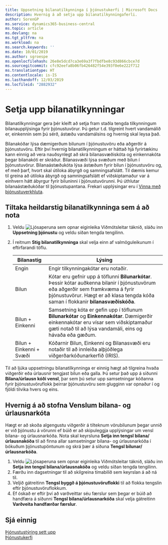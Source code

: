 ```yaml
---
title: Uppsetning bilanatilkynninga í þjónustukerfi | Microsoft Docs
description: Hvernig á að setja upp bilanatilkynningaferli.
author: SorenGP
ms.service: dynamics365-business-central
ms.topic: article
ms.devlang: na
ms.tgt_pltfrm: na
ms.workload: na
ms.search.keywords: ''
ms.date: 10/01/2019
ms.author: sgroespe
ms.openlocfilehash: 26e8e5dcd7ca3e69a3f7fbdfbe8c93d866cbce7d
ms.sourcegitcommit: cfc92eefa8b06fb426482f54e393f0e6e222f712
ms.translationtype: HT
ms.contentlocale: is-IS
ms.lasthandoff: 12/03/2019
ms.locfileid: "2882932"
---
```

# <a name="set-up-fault-reporting"></a>Setja upp bilanatilkynningar
Bilanatilkynningar gera þér kleift að setja fram staðla tengda tilkynningum bilanaupplýsinga fyrir þjónustuvörur. Þú getur t.d. tilgreint hvert vandamálið er, einkennin sem þú sérð, ástæðu vandamálsins og hvernig skal leysa það.  

Bilanakóðar lýsa dæmigerðum bilunum í þjónustuvöru eða aðgerðir á þjónustuvöru. Eftir því hvernig bilanatilkynningum er háttað hjá fyrirtækinu kann einnig að vera nauðsynlegt að skrá bilanasvæðiskóta og einkennakóta þegar bilanakóti er skráður. Bilanasvæði lýsa svæðum með bilun í þjónustuvörur. Bilanaástæðukóta lýsa ástæðum fyrir bilun í þjónustuvöru og, ef með þarf, hvort skal útiloka ábyrgð og samningsafslátt. Til dæmis kemur til greina að útiloka ábyrgð og samningsafslátt ef viðskiptamaður var á einhvern hátt ábyrgur fyrir biluninni í þjónustuvörunni. Þú úthlutar bilanaástæðukóðar til þjónustupantana. Frekari upplýsingar eru í [Vinna með þjónustuverkhluta](service-how-to-work-on-service-tasks.md).  

## <a name="to-specify-the-overall-level-of-fault-reporting-to-use"></a>Tiltaka heildarstig bilanatilkynninga sem á að nota
1. Veldu ![Ljósaperuna sem opnar eiginleika Viðmótsleitar](media/ui-search/search_small.png "Segðu mér hvað þú vilt gera") táknið, sláðu inn **Uppsetning þjónustu** og veldu síðan tengda tengilinn.
2. Í reitnum **Stig bilanatilkynninga** skal velja einn af valmöguleikunum í eftirfarandi töflu.  

    |**Bilanastig**|**Lýsing**|  
    |------------|-------------|  
    |Engin | Engir tilkynningakótar eru notaðir.|  
    |Bilun | Kótar eru gefnir upp á töflunni **Bilunarkótar**. Þessir kótar auðkenna bilanir í þjónustuvörum eða aðgerðir sem framkvæma á fyrir þjónustuvörur. Hægt er að klasa tengda kóða saman í flokkanir **bilanasvæðiskóða**.|  
    |Bilun + Einkenni | Samsetning kóta er gefin upp í töflunum **Bilunarkótar** og **Einkennakótar**. Dæmigerðir einkennakótar eru vísar sem viðskiptamaður gæti notað til að lýsa vandamáli, eins og hávaða eða gæðum.|  
    |Bilun + Einkenni + Svæði | Kóðarnir Bilun, Einkenni og Bilanasvæði eru notaðir til að innleiða alþjóðlega viðgerðarkóðunarkerfið (IRIS).|  

Til að ljúka uppsetningu bilanatilkynninga er einnig hægt að tilgreina hvaða viðgerðir eða úrlausnir tengjast bilun eða galla. Þú setur það upp á síðunni **Bilana/úrlausn kóði vensl**, þar sem þú setur upp samsetningar kóðanna fyrir þjónustuvöruflokk þeirrar þjónustuvöru sem glugginn var opnaður í og fjöldi tilvika hvers og eins.

## <a name="to-create-fault-and-resolution-code-relationships"></a>Hvernig á að stofna Venslum bilana- og úrlausnarkóta
<!--this needs to go in a working with topic-->
 Hægt er að skoða algengustu viðgerðir á tilteknum vörubilunum þegar unnið er við þjónustu á vörunni ef búið er að skipuleggja upplýsingar um vensl bilana- og úrlausnarkóða. Nota skal keyrsluna **Setja inn tengsl bilana/úrlausnakóða** til að finna allar samsetningar bilana- og úrlausnarkóða í bókuðum þjónustupöntunum og skrá þær á síðuna **Tengsl bilunar/úrlausnarkóða**.

1. Veldu ![Ljósaperuna sem opnar eiginleika Viðmótsleitar](media/ui-search/search_small.png "Segðu mér hvað þú vilt gera") táknið, sláðu inn **Setja inn tengsl bilana/úrlausnakóða** og veldu síðan tengda tengilinn.  
2. Færðu inn dagsetningar til að skilgreina tímabilið sem keyrslan á að ná til.  
3. Veljið gátreitinn **Tengsl byggð á þjónustuvöruflokki** til að flokka tengslin eftir þjónustuvöruflokkum.  
4. Ef óskað er eftir því að varðveittar séu færslur sem þegar er búið að handfæra á síðunni **Tengsl bilana/úrlausnarkóða** skal velja gátreitinn **Varðveita handfærðar færslur**.  

## <a name="see-also"></a>Sjá einnig
[Þjónustustýring sett upp](service-setup-service.md)  
[Þjónustukerfi](service-service.md)  
